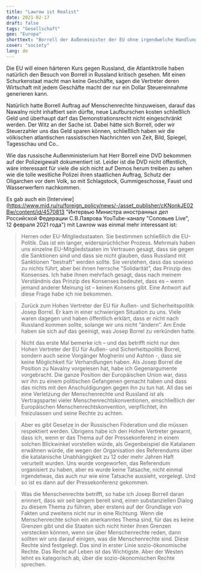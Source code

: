 ```yaml
---
title: "Lawrow ist Realist"
date: 2021-02-17
draft: false
tags: "Gesellschaft"
geo: "Europa"
shorttext: "Borrell der Außenminister der EU ohne irgendwelche Handlungsfähigkeiten wurde in Russland wunderbar vorgeführt!"
cover: "society"
lang: de
---
```


Die EU will einen härteren Kurs gegen Russland, die Atlantiktrolle haben natürlich den Besuch von Borrell in Russland kritisch gesehen. Mit einen Schurkenstaat macht man keine Geschäfte, sagen die Vertreter deren Wirtschaft mit jedem Geschäfte macht der nur ein Dollar Steuereinnahme generieren kann.

Natürlich hatte Borrell Auftrag auf Menschenrechte hinzuweisen, darauf das Nawalny nicht inhaftiert sein dürfte, neue Laufburschen kosten schließlich Geld und überhaupt darf das Demonstrationsrecht nicht eingeschränkt werden. Der Witz an der Sache ist. Dabei hätte sich Borrell, oder wir Steuerzahler uns das Geld sparen können, schließlich haben wir die völkischen atlantischen rassistischen Nachrichten von Zeit, Bild, Spiegel, Tagesschau und Co..

Wie das russische Außenministerium hat Herr Borrell eine DVD bekommen auf der Polizeigewalt dokumentiert ist. Leider ist die DVD nicht öffentlich, wäre interessant für viele die sich nicht auf Demos herum treiben zu sehen wie die tolle westliche Polizei ihren staatlichen Auftrag, Schutz der Oligarchen vor dem Volk, so mit Schlagstock, Gummigeschosse, Faust und Wasserwerfern nachkommen.

Es gab auch ein [Interview](https://www.mid.ru/ru/foreign_policy/news/-/asset_publisher/cKNonkJE02Bw/content/id/4570813 "Интервью Министра иностранных дел Российской Федерации С.В.Лаврова YouTube-каналу "Соловьев Live", 12 февраля 2021 года") mit Lawrow was einmal mehr interessant ist:

> Herren oder EU-Mitgliedsstaaten. Sie bestimmen schließlich die EU-Politik. Das ist ein langer, widersprüchlicher Prozess. Mehrmals haben uns einzelne EU-Mitgliedstaaten im Vertrauen gesagt, dass sie gegen die Sanktionen sind und dass sie nicht glauben, dass Russland mit Sanktionen "bestraft” werden sollte. Sie verstehen, dass das sowieso zu nichts führt, aber bei ihnen herrsche "Solidarität”, das Prinzip des Konsenses. Ich habe ihnen mehrfach gesagt, dass nach meinem Verständnis das Prinzip des Konsenses bedeutet, dass es – wenn jemand anderer Meinung ist – keinen Konsens gibt. Eine Antwort auf diese Frage habe ich nie bekommen.

> Zurück zum Hohen Vertreter der EU für Außen- und Sicherheitspolitik Josep Borrel. Er kam in einer schwierigen Situation zu uns. Viele waren dagegen und haben öffentlich erklärt, dass er nicht nach Russland kommen sollte, solange wir uns nicht "ändern”. Am Ende haben sie sich auf das geeinigt, was Josep Borrel zu verkünden hatte.

> Nicht das erste Mal bemerke ich – und das betrifft nicht nur den Hohen Vertreter der EU für Außen- und Sicherheitspolitik Borrel, sondern auch seine Vorgänger Mogherini und Ashton -, dass sie keine Möglichkeit für Verhandlungen haben. Als Josep Borrel die Position zu Navalny vorgelesen hat, habe ich Gegenargumente vorgebracht. Die ganze Position der Europäischen Union war, dass wir ihn zu einem politischen Gefangenen gemacht haben und dass das nichts mit den Anschuldigungen gegen ihn zu tun hat. All das sei eine Verletzung der Menschenrechte und Russland ist als Vertragspartei vieler Menschenrechtskonventionen, einschließlich der Europäischen Menschenrechtskonvention, verpflichtet, ihn freizulassen und seine Rechte zu achten.

> Aber es gibt Gesetze in der Russischen Föderation und die müssen respektiert werden. Übrigens habe ich den Hohen Vertreter gewarnt, dass ich, wenn er das Thema auf der Pressekonferenz in einem solchen Blickwinkel vorstellen würde, als Gegenbeispiel die Katalanen erwähnen würde, die wegen der Organisation des Referendums über die katalanische Unabhängigkeit zu 12 oder mehr Jahren Haft verurteilt wurden. Uns wurde vorgeworfen, das Referendum organisiert zu haben, aber es wurde keine Tatsache, nicht einmal irgendetwas, das auch nur wie eine Tatsache aussieht, vorgelegt. Und so ist es dann auf der Pressekonferenz gekommen.

> Was die Menschenrechte betrifft, so habe ich Josep Borrell daran erinnert, dass wir seit langem bereit sind, einen substanziellen Dialog zu diesem Thema zu führen, aber erstens auf der Grundlage von Fakten und zweitens nicht nur in eine Richtung. Wenn die Menschenrechte schon ein anerkanntes Thema sind, für das es keine Grenzen gibt und die Staaten sich nicht hinter ihren Grenzen verstecken können, wenn sie über Menschenrechte reden, dann sollten wir uns darauf einigen, was die Menschenrechte sind. Diese Rechte sind festgelegt. Das sind in erster Linie sozio-ökonomische Rechte. Das Recht auf Leben ist das Wichtigste. Aber der Westen lehnt es kategorisch ab, über die sozio-ökonomischen Rechte sprechen.

